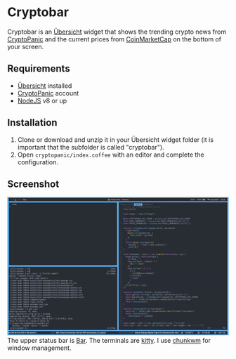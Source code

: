# Cryptobar
Cryptobar is an [Übersicht](https://github.com/felixhageloh/uebersicht) widget that shows the trending crypto news from [CryptoPanic](https://cryptopanic.com) and the current prices from [CoinMarketCap](https://coinmarketcap.com) on the bottom of your screen.

## Requirements
- [Übersicht](https://github.com/felixhageloh/uebersicht) installed
- [CryptoPanic](https://cryptopanic.com) account
- [NodeJS](https://nodejs.org/en/) v8 or up

## Installation
1. Clone or download and unzip it in your Übersicht widget folder (it is important that the subfolder is called "cryptobar").
2. Open `cryptopanic/index.coffee` with an editor and complete the configuration.

## Screenshot
![Cryptobar](./screenshot.jpg)
The upper status bar is [Bar](https://github.com/JodusNodus/bar). The terminals are [kitty](https://github.com/kovidgoyal/kitty). I use [chunkwm](https://github.com/koekeishiya/chunkwm) for window management.
